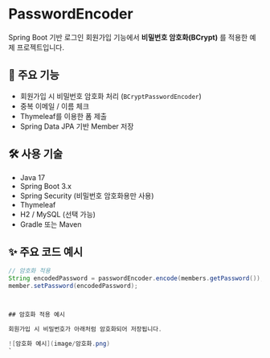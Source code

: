 # PasswordEncoder

Spring Boot 기반 로그인 회원가입 기능에서 **비밀번호 암호화(BCrypt)** 를 적용한 예제 프로젝트입니다.

## 🔐 주요 기능

- 회원가입 시 비밀번호 암호화 처리 (`BCryptPasswordEncoder`)
- 중복 이메일 / 이름 체크
- Thymeleaf를 이용한 폼 제출
- Spring Data JPA 기반 Member 저장

## 🛠 사용 기술

- Java 17
- Spring Boot 3.x
- Spring Security (비밀번호 암호화용만 사용)
- Thymeleaf
- H2 / MySQL (선택 가능)
- Gradle 또는 Maven

## ✨ 주요 코드 예시

```java
// 암호화 적용
String encodedPassword = passwordEncoder.encode(members.getPassword());
member.setPassword(encodedPassword);



## 암호화 적용 예시

회원가입 시 비밀번호가 아래처럼 암호화되어 저장됩니다.

![암호화 예시](image/암호화.png)
`

